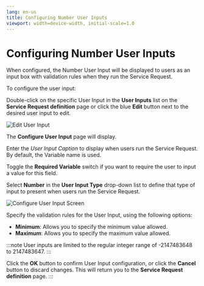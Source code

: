 ```yaml
---
lang: en-us
title: Configuring Number User Inputs
viewport: width=device-width, initial-scale=1.0
---
```


# Configuring Number User Inputs

When configured, the Number User Input will be displayed to users as an
input box with validation rules when they run the Service Request.

To configure the user input:

Double-click on the specific User Input in the **User Inputs** list on
the **Service Request definition** page or click the blue **Edit**
button next to the desired user input to edit.

![Edit User Input](../../../Resources/Images/SM/Editing-User-Input.png "Edit User Input")

The **Configure User Input** page will display.

Enter the *User Input Caption* to display when users run the Service
Request. By default, the Variable name is used.

Toggle the **Required Variable** switch if you want to require the user
to input a value for this field.

Select **Number** in the **User Input Type** drop-down list to define
that type of input to present when users run the Service Request.

![Configure User Input Screen](../../../Resources/Images/SM/Setting-Up-User-Inputs_number.png "Configure User Input Screen")

Specify the validation rules for the User Input, using the following
options:

- **Minimum**: Allows you to specify the minimum value allowed.
- **Maximum**: Allows you to specify the maximum value allowed.

:::note User inputs are limited to the regular integer range of -2147483648 to 2147483647. :::

Click the **OK** button to confirm User Input configuration, or click
the **Cancel** button to discard changes. This will return you to the
**Service Request definition** page.
:::

